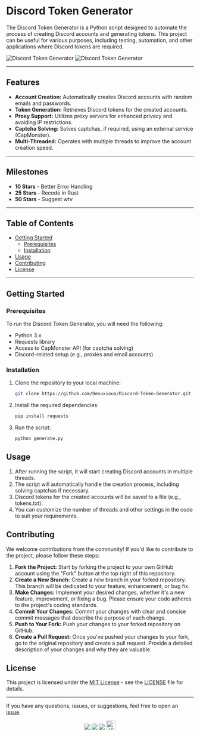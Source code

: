 # Discord Token Generator

The Discord Token Generator is a Python script designed to automate the process of creating Discord accounts and generating tokens. This project can be useful for various purposes, including testing, automation, and other applications where Discord tokens are required.

![Discord Token Generator](https://img.shields.io/badge/version-1.0.0-FF7F7F)
![Discord Token Generator](https://img.shields.io/badge/author-%E2%9C%9F-FF7F7F)

---

## Features

- **Account Creation:** Automatically creates Discord accounts with random emails and passwords.
- **Token Generation:** Retrieves Discord tokens for the created accounts.
- **Proxy Support:** Utilizes proxy servers for enhanced privacy and avoiding IP restrictions.
- **Captcha Solving:** Solves captchas, if required, using an external service (CapMonster).
- **Multi-Threaded:** Operates with multiple threads to improve the account creation speed.

---

## Milestones

- **10 Stars** - Better Error Handling
- **25 Stars** - Recode in Rust
- **50 Stars** - Suggest wtv

---

## Table of Contents

- [Getting Started](#getting-started)
  - [Prerequisites](#prerequisites)
  - [Installation](#installation)
- [Usage](#usage)
- [Contributing](#contributing)
- [License](#license)

---

## Getting Started

### Prerequisites

To run the Discord Token Generator, you will need the following:

- Python 3.x
- Requests library
- Access to CapMonster API (for captcha solving)
- Discord-related setup (e.g., proxies and email accounts)

### Installation

1. Clone the repository to your local machine:

   ```bash
   git clone https://github.com/Devuxious/Discord-Token-Generator.git
   ```
  
2. Install the required dependencies:
   
   ```bash
   pip install requests
   ```
   
3. Run the script:
   ```bash
   python generate.py
   ```


## Usage

1. After running the script, it will start creating Discord accounts in multiple threads.
2. The script will automatically handle the creation process, including solving captchas if necessary.
3. Discord tokens for the created accounts will be saved to a file (e.g., tokens.txt).
4. You can customize the number of threads and other settings in the code to suit your requirements.

## Contributing

We welcome contributions from the community! If you'd like to contribute to the project, please follow these steps:

1. **Fork the Project:** Start by forking the project to your own GitHub account using the "Fork" button at the top right of this repository.
2. **Create a New Branch:** Create a new branch in your forked repository. This branch will be dedicated to your feature, enhancement, or bug fix.
3. **Make Changes:** Implement your desired changes, whether it's a new feature, improvement, or fixing a bug. Please ensure your code adheres to the project's coding standards.
4. **Commit Your Changes:** Commit your changes with clear and concise commit messages that describe the purpose of each change.
5. **Push to Your Fork:** Push your changes to your forked repository on GitHub.
6. **Create a Pull Request:** Once you've pushed your changes to your fork, go to the original repository and create a pull request. Provide a detailed description of your changes and why they are valuable.

## License

This project is licensed under the [MIT License](LICENSE) - see the [LICENSE](LICENSE) file for details.

---

If you have any questions, issues, or suggestions, feel free to open an [issue](https://github.com/Devuxious/Discord-Token-Generator/issues).


<p align="center">
  <img src="https://img.shields.io/github/license/Devuxious/Discord-Token-Generator.svg?style=for-the-badge&labelColor=black&color=FF7F7F&logo=IOTA"/>
  <img src="https://img.shields.io/github/stars/Devuxious/Discord-Token-Generator.svg?style=for-the-badge&labelColor=black&color=FF7F7F&logo=IOTA"/>
  <img src="https://img.shields.io/github/languages/top/Devuxious/Discord-Token-Generator.svg?style=for-the-badge&labelColor=black&color=FF7F7F&logo=python"/>
  <img height="25" src="https://api.visitorbadge.io/api/visitors?path=https%3A%2F%2Fgithub.com%2FDevuxious%2FDiscord-Token-Generator&countColor=%23674fc9" alt="Views"/>
</p>
